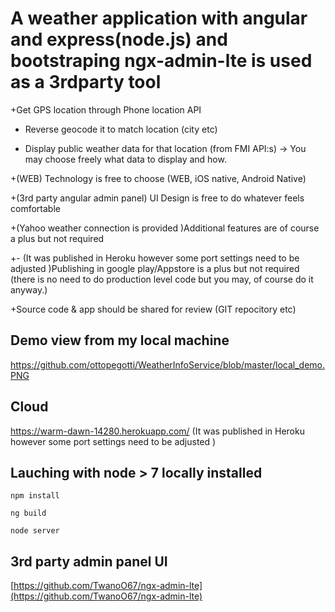 # A weather application with angular and express(node.js) and bootstraping ngx-admin-lte is used as a 3rdparty tool

+Get GPS location through Phone location API     

+ Reverse geocode it to match location (city etc)

+ Display public weather data for that location (from FMI API:s) -> You may choose freely what data to display and how.

+(WEB) Technology is free to choose (WEB, iOS native, Android Native)

+(3rd party angular admin panel) UI Design is free to do whatever feels comfortable

+(Yahoo weather connection is provided )Additional features are of course a plus but not required

+- (It was published in Heroku however some port settings need to be adjusted )Publishing in google play/Appstore is a plus but not required (there is no need to do production level code but you may, of course do it anyway.)

+Source code & app should be shared for review (GIT repocitory etc)


## Demo view from my local machine
https://github.com/ottopegotti/WeatherInfoService/blob/master/local_demo.PNG

## Cloud
https://warm-dawn-14280.herokuapp.com/
(It was published in Heroku however some port settings need to be adjusted )

## Lauching with node > 7 locally installed

```
npm install

ng build

node server
```

## 3rd party admin panel UI

[https://github.com/TwanoO67/ngx-admin-lte](https://github.com/TwanoO67/ngx-admin-lte)




